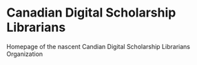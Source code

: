 # Canadian Digital Scholarship Librarians

Homepage of the nascent Candian Digital Scholarship Librarians Organization
